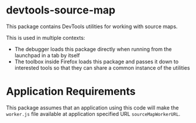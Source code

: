 # devtools-source-map

This package contains DevTools utilities for working with source maps.

This is used in multiple contexts:

* The debugger loads this package directly when running from the launchpad in a
  tab by itself
* The toolbox inside Firefox loads this package and passes it down to interested
  tools so that they can share a common instance of the utilities

# Application Requirements

This package assumes that an application using this code will make the
`worker.js` file available at application specified URL `sourceMapWorkerURL`.
